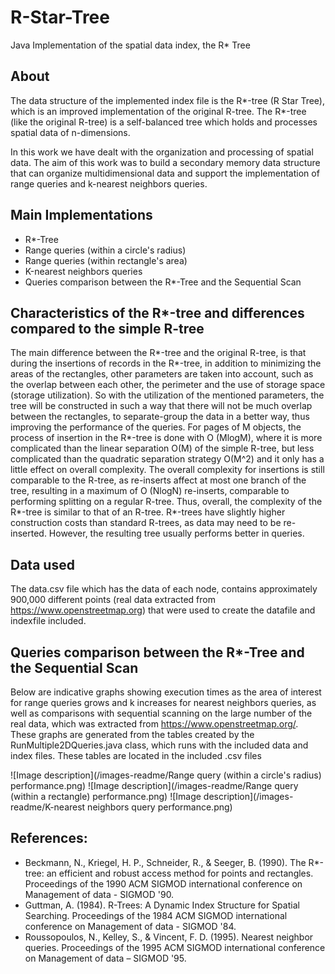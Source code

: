 # R-Star-Tree
Java Implementation of the spatial data index, the R* Tree

## About
The data structure of the implemented index file is the R*-tree (R Star Tree), which is an improved implementation of the original R-tree. The R*-tree (like the original R-tree) is a self-balanced tree which holds and processes spatial data of n-dimensions.

In this work we have dealt with the organization and processing of spatial data. The aim of this work was to build a secondary memory data structure that can organize multidimensional data and support the implementation of range queries and k-nearest neighbors queries.

## Main Implementations
- R*-Tree
- Range queries (within a circle's radius)
- Range queries (within rectangle's area)
- Κ-nearest neighbors queries
- Queries comparison between the R*-Tree and the Sequential Scan

## Characteristics of the R*-tree and differences compared to the simple R-tree
The main difference between the R*-tree and the original R-tree, is that during the insertions of records in the R*-tree, in addition to minimizing the areas of the rectangles, other parameters are taken into account, such as the overlap between each other, the perimeter and the use of storage space (storage utilization). So with the utilization of the mentioned parameters, the tree will be constructed in such a way that there will not be much overlap between the rectangles, to separate-group the data in a better way, thus improving the performance of the queries. 
For pages of M objects, the process of insertion in the R*-tree is done with O (MlogM), where it is more complicated than the linear separation O(M) of the simple R-tree, but less complicated than the quadratic separation strategy O(M^2) and it only has a little effect on overall complexity. The overall complexity for insertions is still comparable to the R-tree, as re-inserts affect at most one branch of the tree, resulting in a maximum of O (NlogN) re-inserts, comparable to performing splitting on a regular R-tree. Thus, overall, the complexity of the R*-tree is similar to that of an R-tree. R*-trees have slightly higher construction costs than standard R-trees, as data may need to be re-inserted. However, the resulting tree usually performs better in queries.

## Data used
The data.csv file which has the data of each node, contains approximately 900,000 different points (real data extracted from https://www.openstreetmap.org) that were used to create the datafile and indexfile included.

## Queries comparison between the R*-Tree and the Sequential Scan
Below are indicative graphs showing execution times as the area of interest for range queries grows and k increases for nearest neighbors queries, as well as comparisons with sequential scanning on the large number of the real data, which was extracted from https://www.openstreetmap.org/.
These graphs are generated from the tables created by the RunMultiple2DQueries.java class, which runs with the included data and index files. These tables are located in the included .csv files

![Image description](/images-readme/Range query (within a circle's radius) performance.png)
![Image description](/images-readme/Range query (within a rectangle) performance.png)
![Image description](/images-readme/K-nearest neighbors query performance.png)

## References:
- Beckmann, N., Kriegel, H. P., Schneider, R., & Seeger, B. (1990). The R*-tree: an efficient and robust access method for points and rectangles. Proceedings of the 1990 ACM SIGMOD international conference on Management of data - SIGMOD '90.
- Guttman, A. (1984). R-Trees: A Dynamic Index Structure for Spatial Searching. Proceedings of the 1984 ACM SIGMOD international conference on Management of data - SIGMOD '84.
- Roussopoulos, N., Kelley, S., & Vincent, F. D. (1995). Nearest neighbor queries. Proceedings of the 1995 ACM SIGMOD international conference on Management of data – SIGMOD '95.
